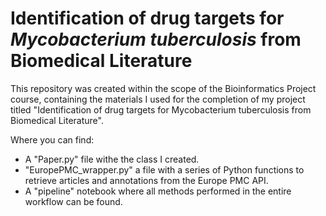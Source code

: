 # Identification of drug targets for _Mycobacterium tuberculosis_ from Biomedical Literature

This repository was created within the scope of the Bioinformatics Project course, containing the materials I used for the completion of my project titled "Identification of drug targets for Mycobacterium tuberculosis from Biomedical Literature".

Where you can find:

- A "Paper.py" file withe the class I created.
- "EuropePMC\_wrapper.py" a file with a series of Python functions to retrieve articles and annotations from the Europe PMC API.
- A "pipeline" notebook where all methods performed in the entire workflow can be found.
